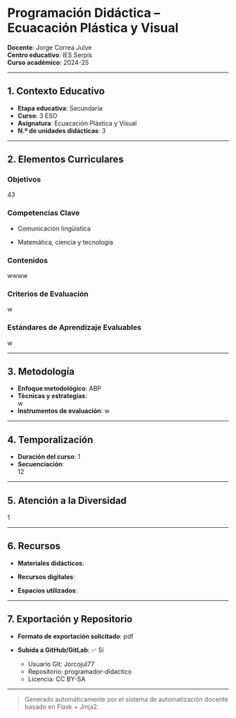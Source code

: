 # Programación Didáctica – Ecuacación Plástica y Visual

**Docente**: Jorge Correa Julve  
**Centro educativo**: IES Serpis  
**Curso académico**: 2024-25  

---

## 1. Contexto Educativo

- **Etapa educativa**: Secundaria
- **Curso**: 3 ESO
- **Asignatura**: Ecuacación Plástica y Visual
- **N.º de unidades didácticas**: 3

---

## 2. Elementos Curriculares

### Objetivos
43

### Competencias Clave


- Comunicación lingüística

- Matemática, ciencia y tecnología



### Contenidos
wwww

### Criterios de Evaluación
w

### Estándares de Aprendizaje Evaluables
w

---

## 3. Metodología

- **Enfoque metodológico**: ABP
- **Técnicas y estrategias**:  
  w
- **Instrumentos de evaluación**: w

---

## 4. Temporalización

- **Duración del curso**: 1
- **Secuenciación**:  
  12

---

## 5. Atención a la Diversidad

1

---

## 6. Recursos

- **Materiales didácticos**:  
  
- **Recursos digitales**:  
  
- **Espacios utilizados**: 

---

## 7. Exportación y Repositorio

- **Formato de exportación solicitado**: pdf
- **Subida a GitHub/GitLab**: ✅ Sí

  - Usuario Git: Jorcojul77
  - Repositorio: programador-didactico
  - Licencia: CC BY-SA


---

> Generado automáticamente por el sistema de automatización docente basado en Flask + Jinja2.